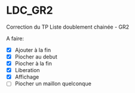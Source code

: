 # LDC_GR2

Correction du TP Liste doublement chainée - GR2

A faire:

- [X] Ajouter à la fin 
- [X] Piocher au debut
- [X] Piocher à la fin
- [X] Liberation
- [X] Affichage
- [ ] Piocher un maillon quelconque
